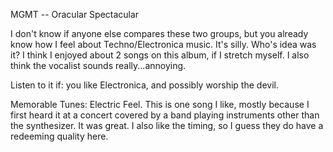 MGMT -- Oracular Spectacular

I don't know if anyone else compares these two groups, but you already know how I feel about Techno/Electronica music. It's silly. Who's idea was it? I think I enjoyed about 2 songs on this album, if I stretch myself. I also think the vocalist sounds really...annoying.

Listen to it if: you like Electronica, and possibly worship the devil.

Memorable Tunes: Electric Feel. This is one song I like, mostly because I first heard it at a concert covered by a band playing instruments other than the synthesizer. It was great. I also like the timing, so I guess they do have a redeeming quality here.
